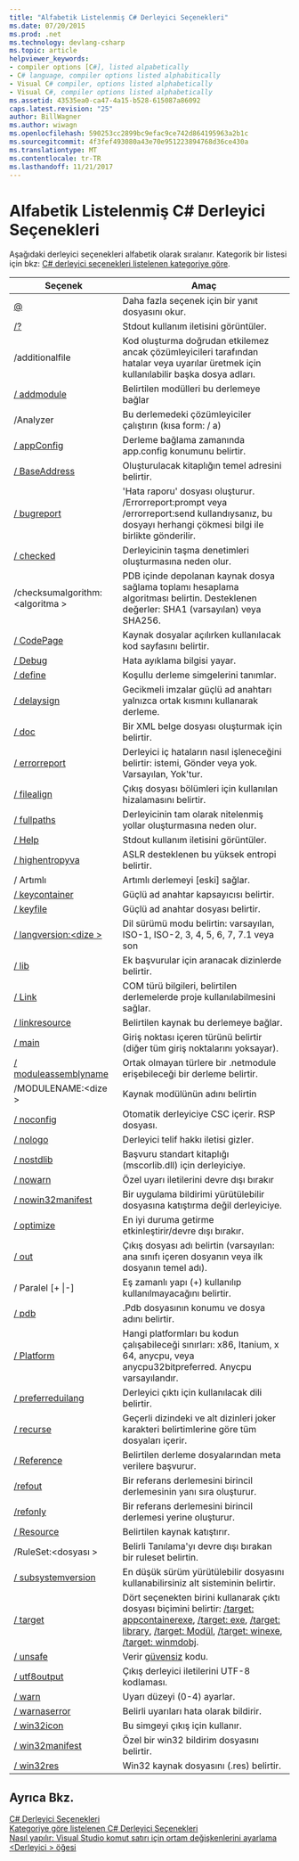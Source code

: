 ```yaml
---
title: "Alfabetik Listelenmiş C# Derleyici Seçenekleri"
ms.date: 07/20/2015
ms.prod: .net
ms.technology: devlang-csharp
ms.topic: article
helpviewer_keywords:
- compiler options [C#], listed alpabetically
- C# language, compiler options listed alphabitically
- Visual C# compiler, options listed alphabetically
- Visual C#, compiler options listed alphabetically
ms.assetid: 43535ea0-ca47-4a15-b528-615087a86092
caps.latest.revision: "25"
author: BillWagner
ms.author: wiwagn
ms.openlocfilehash: 590253cc2899bc9efac9ce742d864195963a2b1c
ms.sourcegitcommit: 4f3fef493080a43e70e951223894768d36ce430a
ms.translationtype: MT
ms.contentlocale: tr-TR
ms.lasthandoff: 11/21/2017
---
```

# <a name="c-compiler-options-listed-alphabetically"></a>Alfabetik Listelenmiş C# Derleyici Seçenekleri
Aşağıdaki derleyici seçenekleri alfabetik olarak sıralanır. Kategorik bir listesi için bkz: [C# derleyici seçenekleri listelenen kategoriye göre](../../../csharp/language-reference/compiler-options/listed-by-category.md).  
  
|Seçenek|Amaç|  
|------------|-------------|  
|[@](../../../csharp/language-reference/compiler-options/response-file-compiler-option.md)|Daha fazla seçenek için bir yanıt dosyasını okur.|  
|[/?](../../../csharp/language-reference/compiler-options/help-compiler-option.md)|Stdout kullanım iletisini görüntüler.|  
|/additionalfile|Kod oluşturma doğrudan etkilemez ancak çözümleyicileri tarafından hatalar veya uyarılar üretmek için kullanılabilir başka dosya adları.|  
|[/ addmodule](../../../csharp/language-reference/compiler-options/addmodule-compiler-option.md)|Belirtilen modülleri bu derlemeye bağlar|  
|/Analyzer|Bu derlemedeki çözümleyiciler çalıştırın (kısa form: / a)|  
|[/ appConfig](../../../csharp/language-reference/compiler-options/appconfig-compiler-option.md)|Derleme bağlama zamanında app.config konumunu belirtir.|  
|[/ BaseAddress](../../../csharp/language-reference/compiler-options/baseaddress-compiler-option.md)|Oluşturulacak kitaplığın temel adresini belirtir.|  
|[/ bugreport](../../../csharp/language-reference/compiler-options/bugreport-compiler-option.md)|'Hata raporu' dosyası oluşturur. /Errorreport:prompt veya /errorreport:send kullandıysanız, bu dosyayı herhangi çökmesi bilgi ile birlikte gönderilir.|  
|[/ checked](../../../csharp/language-reference/compiler-options/checked-compiler-option.md)|Derleyicinin taşma denetimleri oluşturmasına neden olur.|  
|/checksumalgorithm:\<algoritma >|PDB içinde depolanan kaynak dosya sağlama toplamı hesaplama algoritması belirtin.  Desteklenen değerler: SHA1 (varsayılan) veya SHA256.|  
|[/ CodePage](../../../csharp/language-reference/compiler-options/codepage-compiler-option.md)|Kaynak dosyalar açılırken kullanılacak kod sayfasını belirtir.|  
|[/ Debug](../../../csharp/language-reference/compiler-options/debug-compiler-option.md)|Hata ayıklama bilgisi yayar.|  
|[/ define](../../../csharp/language-reference/compiler-options/define-compiler-option.md)|Koşullu derleme simgelerini tanımlar.|  
|[/ delaysign](../../../csharp/language-reference/compiler-options/delaysign-compiler-option.md)|Gecikmeli imzalar güçlü ad anahtarı yalnızca ortak kısmını kullanarak derleme.|  
|[/ doc](../../../csharp/language-reference/compiler-options/doc-compiler-option.md)|Bir XML belge dosyası oluşturmak için belirtir.|  
|[/ errorreport](../../../csharp/language-reference/compiler-options/errorreport-compiler-option.md)|Derleyici iç hataların nasıl işleneceğini belirtir: istemi, Gönder veya yok. Varsayılan, Yok'tur.|  
|[/ filealign](../../../csharp/language-reference/compiler-options/filealign-compiler-option.md)|Çıkış dosyası bölümleri için kullanılan hizalamasını belirtir.|  
|[/ fullpaths](../../../csharp/language-reference/compiler-options/fullpaths-compiler-option.md)|Derleyicinin tam olarak nitelenmiş yollar oluşturmasına neden olur.|  
|[/ Help](../../../csharp/language-reference/compiler-options/help-compiler-option.md)|Stdout kullanım iletisini görüntüler.|  
|[/ highentropyva](../../../csharp/language-reference/compiler-options/highentropyva-compiler-option.md)|ASLR desteklenen bu yüksek entropi belirtir.|  
|/ Artımlı|Artımlı derlemeyi [eski] sağlar.|  
|[/ keycontainer](../../../csharp/language-reference/compiler-options/keycontainer-compiler-option.md)|Güçlü ad anahtar kapsayıcısı belirtir.|  
|[/ keyfile](../../../csharp/language-reference/compiler-options/keyfile-compiler-option.md)|Güçlü ad anahtar dosyası belirtir.|  
|[/ langversion:\<dize >](../../../csharp/language-reference/compiler-options/langversion-compiler-option.md)|Dil sürümü modu belirtin: varsayılan, ISO-1, ISO-2, 3, 4, 5, 6, 7, 7.1 veya son |  
|[/ lib](../../../csharp/language-reference/compiler-options/lib-compiler-option.md)|Ek başvurular için aranacak dizinlerde belirtir.|  
|[/ Link](../../../csharp/language-reference/compiler-options/link-compiler-option.md)|COM türü bilgileri, belirtilen derlemelerde proje kullanılabilmesini sağlar.|  
|[/ linkresource](../../../csharp/language-reference/compiler-options/linkresource-compiler-option.md)|Belirtilen kaynak bu derlemeye bağlar.|  
|[/ main](../../../csharp/language-reference/compiler-options/main-compiler-option.md)|Giriş noktası içeren türünü belirtir (diğer tüm giriş noktalarını yoksayar).|  
|[/ moduleassemblyname](../../../csharp/language-reference/compiler-options/moduleassemblyname-compiler-option.md)|Ortak olmayan türlere bir .netmodule erişebileceği bir derleme belirtir.|  
|/MODULENAME:\<dize >|Kaynak modülünün adını belirtin|  
|[/ noconfig](../../../csharp/language-reference/compiler-options/noconfig-compiler-option.md)|Otomatik derleyiciye CSC içerir. RSP dosyası.|  
|[/ nologo](../../../csharp/language-reference/compiler-options/nologo-compiler-option.md)|Derleyici telif hakkı iletisi gizler.|  
|[/ nostdlib](../../../csharp/language-reference/compiler-options/nostdlib-compiler-option.md)|Başvuru standart kitaplığı (mscorlib.dll) için derleyiciye.|  
|[/ nowarn](../../../csharp/language-reference/compiler-options/nowarn-compiler-option.md)|Özel uyarı iletilerini devre dışı bırakır|  
|[/ nowin32manifest](../../../csharp/language-reference/compiler-options/nowin32manifest-compiler-option.md)|Bir uygulama bildirimi yürütülebilir dosyasına katıştırma değil derleyiciye.|  
|[/ optimize](../../../csharp/language-reference/compiler-options/optimize-compiler-option.md)|En iyi duruma getirme etkinleştirir/devre dışı bırakır.|  
|[/ out](../../../csharp/language-reference/compiler-options/out-compiler-option.md)|Çıkış dosyası adı belirtin (varsayılan: ana sınıfı içeren dosyanın veya ilk dosyanın temel adı).|  
|/ Paralel [+ &#124;-]|Eş zamanlı yapı (+) kullanılıp kullanılmayacağını belirtir.|  
|[/ pdb](../../../csharp/language-reference/compiler-options/pdb-compiler-option.md)|.Pdb dosyasının konumu ve dosya adını belirtir.|  
|[/ Platform](../../../csharp/language-reference/compiler-options/platform-compiler-option.md)|Hangi platformları bu kodun çalışabileceği sınırları: x86, Itanium, x 64, anycpu, veya anycpu32bitpreferred. Anycpu varsayılandır.|  
|[/ preferreduilang](../../../csharp/language-reference/compiler-options/preferreduilang-compiler-option.md)|Derleyici çıktı için kullanılacak dili belirtir.|  
|[/ recurse](../../../csharp/language-reference/compiler-options/recurse-compiler-option.md)|Geçerli dizindeki ve alt dizinleri joker karakteri belirtimlerine göre tüm dosyaları içerir.|  
|[/ Reference](../../../csharp/language-reference/compiler-options/reference-compiler-option.md)|Belirtilen derleme dosyalarından meta verilere başvurur.|  
|[/refout](refout-compiler-option.md)|Bir referans derlemesini birincil derlemesinin yanı sıra oluşturur.|  
|[/refonly](refonly-compiler-option.md)|Bir referans derlemesini birincil derlemesi yerine oluşturur.|  
|[/ Resource](../../../csharp/language-reference/compiler-options/resource-compiler-option.md)|Belirtilen kaynak katıştırır.|  
|/RuleSet:\<dosyası >|Belirli Tanılama'yı devre dışı bırakan bir ruleset belirtin.|  
|[/ subsystemversion](../../../csharp/language-reference/compiler-options/subsystemversion-compiler-option.md)|En düşük sürüm yürütülebilir dosyasını kullanabilirsiniz alt sisteminin belirtir.|  
|[/ target](../../../csharp/language-reference/compiler-options/target-compiler-option.md)|Dört seçenekten birini kullanarak çıktı dosyası biçimini belirtir: [/target: appcontainerexe](../../../csharp/language-reference/compiler-options/target-appcontainerexe-compiler-option.md), [/target: exe](../../../csharp/language-reference/compiler-options/target-exe-compiler-option.md), [/target: library](../../../csharp/language-reference/compiler-options/target-library-compiler-option.md),  [ /target: Modül](../../../csharp/language-reference/compiler-options/target-module-compiler-option.md), [/target: winexe](../../../csharp/language-reference/compiler-options/target-winexe-compiler-option.md), [/target: winmdobj](../../../csharp/language-reference/compiler-options/target-winmdobj-compiler-option.md).|  
|[/ unsafe](../../../csharp/language-reference/compiler-options/unsafe-compiler-option.md)|Verir [güvensiz](../../../csharp/language-reference/keywords/unsafe.md) kodu.|  
|[/ utf8output](../../../csharp/language-reference/compiler-options/utf8output-compiler-option.md)|Çıkış derleyici iletilerini UTF-8 kodlaması.|  
|[/ warn](../../../csharp/language-reference/compiler-options/warn-compiler-option.md)|Uyarı düzeyi (0-4) ayarlar.|  
|[/ warnaserror](../../../csharp/language-reference/compiler-options/warnaserror-compiler-option.md)|Belirli uyarıları hata olarak bildirir.|  
|[/ win32icon](../../../csharp/language-reference/compiler-options/win32icon-compiler-option.md)|Bu simgeyi çıkış için kullanır.|  
|[/ win32manifest](../../../csharp/language-reference/compiler-options/win32manifest-compiler-option.md)|Özel bir win32 bildirim dosyasını belirtir.|  
|[/ win32res](../../../csharp/language-reference/compiler-options/win32res-compiler-option.md)|Win32 kaynak dosyasını (.res) belirtir.|  
  
## <a name="see-also"></a>Ayrıca Bkz.  
 [C# Derleyici Seçenekleri](../../../csharp/language-reference/compiler-options/index.md)  
 [Kategoriye göre listelenen C# Derleyici Seçenekleri](../../../csharp/language-reference/compiler-options/listed-by-category.md)  
 [Nasıl yapılır: Visual Studio komut satırı için ortam değişkenlerini ayarlama](../../../csharp/language-reference/compiler-options/how-to-set-environment-variables-for-the-visual-studio-command-line.md)  
 [\<Derleyici > öğesi](../../../framework/configure-apps/file-schema/compiler/compiler-element.md)
